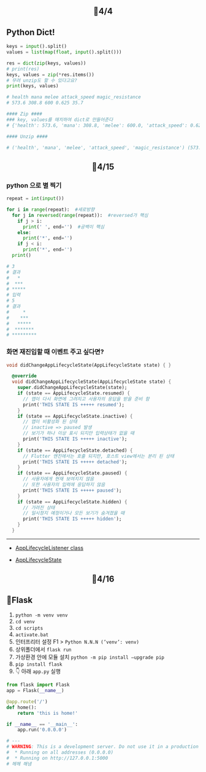 ## <p align="center">📆4/4</p>

## Python Dict!

```python
keys = input().split()
values = list(map(float, input().split()))

res = dict(zip(keys, values))
# print(res)
keys, values = zip(*res.items())
# 무려 unzip도 할 수 있다고요?
print(keys, values)

# health mana melee attack_speed magic_resistance
# 573.6 308.8 600 0.625 35.7

#### Zip ####
### key, values를 매치하여 dict로 만들어준다
# {'health': 573.6, 'mana': 308.8, 'melee': 600.0, 'attack_speed': 0.625, 'magic_resistance': 35.7}

#### Unzip ####

# ('health', 'mana', 'melee', 'attack_speed', 'magic_resistance') (573.6, 308.8, 600.0, 0.625, 35.7)
```

## <p align="center">📆4/15</p>

### python 으로 별 찍기

```python
repeat = int(input())

for i in range(repeat):  #세로방향
  for j in reversed(range(repeat)):  #reversed가 핵심
    if j > i:
      print(' ', end='')  #공백이 핵심
    else:
      print('*', end='')
    if j < i:
      print('*', end='')
  print()

# 3
# 결과
#   *
#  ***
# *****
# 입력
# 5
# 결과
#     *
#    ***
#   *****
#  *******
# *********

```

### 화면 재진입할 때 이벤트 주고 싶다면?

```dart
void didChangeAppLifecycleState(AppLifecycleState state) { }
```

```dart
  @override
  void didChangeAppLifecycleState(AppLifecycleState state) {
    super.didChangeAppLifecycleState(state);
    if (state == AppLifecycleState.resumed) {
      // 앱이 다시 화면에 그려지고 사용자의 응답을 받을 준비 함
      print('THIS STATE IS +++++ resumed');
    }
    if (state == AppLifecycleState.inactive) {
      // 앱이 비활성화 된 상태
      // inactive => paused 발생
      // 보기가 하나 이상 표시 되지만 입력상태가 없을 때
      print('THIS STATE IS +++++ inactive');
    }
    if (state == AppLifecycleState.detached) {
      // Flutter 엔진에서는 호출 되지만, 호스트 view에서는 분리 된 상태
      print('THIS STATE IS +++++ detached');
    }
    if (state == AppLifecycleState.paused) {
      // 사용자에게 현재 보여지지 않음
      // 또한 사용자의 입력에 응답하지 않음
      print('THIS STATE IS +++++ paused');
    }
    if (state == AppLifecycleState.hidden) {
      // 가려진 상태
      // 일시정지 예정이거나 모든 보기가 숨겨졌을 때
      print('THIS STATE IS +++++ hidden');
    }
  }
```

---

- [AppLifecycleListener class](https://api.flutter.dev/flutter/widgets/AppLifecycleListener-class.html)

- [AppLifecycleState](https://api.flutter.dev/flutter/dart-ui/AppLifecycleState.html)

## <p align="center">📆4/16</p>

## 🧪Flask

1. `python -m venv venv`
2. `cd venv`
3. `cd scripts`
4. `activate.bat`
5. 인터프리터 설정 F1 > `Python N.N.N (’venv’: venv)`
6. 상위폴더에서 `flask run`
7. 가상환경 안에 모듈 설치 `python -m pip install —upgrade pip`
8. `pip install flask`
9. 👇 아래 `app.py` 실행

```python
from flask import Flask
app = Flask(__name__)

@app.route('/')
def home():
    return 'this is home!'

if __name__ == '__main__':
    app.run('0.0.0.0')

# ---
# WARNING: This is a development server. Do not use it in a production deployment. Use a production WSGI server instead.
#  * Running on all addresses (0.0.0.0)
#  * Running on http://127.0.0.1:5000
# 헤헤 해냄
```
